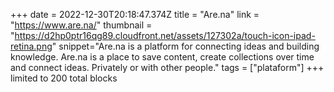 +++
date = 2022-12-30T20:18:47.374Z
title = "Are.na"
link = "https://www.are.na/"
thumbnail = "https://d2hp0ptr16qg89.cloudfront.net/assets/127302a/touch-icon-ipad-retina.png"
snippet="Are.na is a platform for connecting ideas and building knowledge. Are.na is a place to save content, create collections over time and connect ideas. Privately or with other people."
tags = ["plataform"]
+++
limited to 200 total blocks
